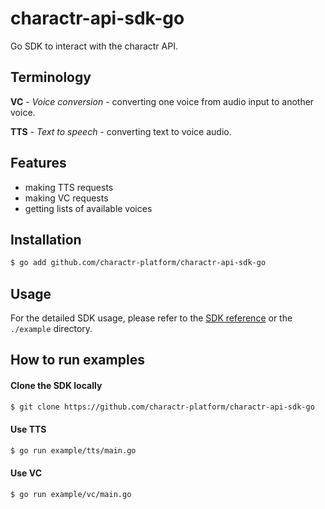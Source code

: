 # charactr-api-sdk-go

Go SDK to interact with the charactr API.

## Terminology
**VC** - *Voice conversion* - converting one voice from audio input to another voice.

**TTS** - *Text to speech* - converting text to voice audio.

## Features

- making TTS requests
- making VC requests
- getting lists of available voices

## Installation
```bash
$ go add github.com/charactr-platform/charactr-api-sdk-go
```

## Usage

For the detailed SDK usage, please refer to the [SDK reference](https://docs.api.charactr.com/reference/go) or the `./example` directory.

## How to run examples

#### Clone the SDK locally
```bash
$ git clone https://github.com/charactr-platform/charactr-api-sdk-go
```

#### Use TTS
```bash
$ go run example/tts/main.go
```

#### Use VC
```bash
$ go run example/vc/main.go
```
